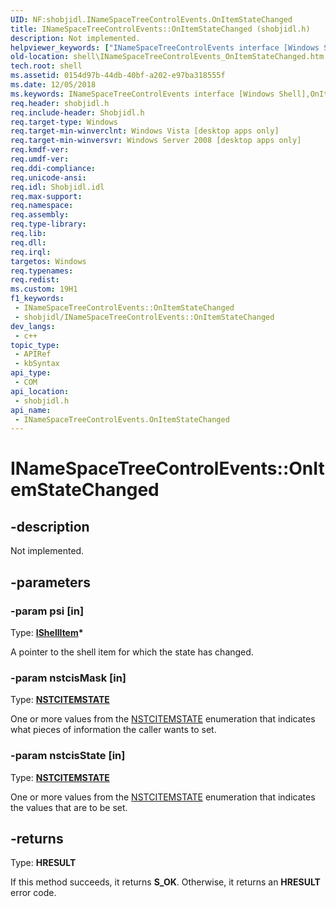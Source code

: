 ```yaml
---
UID: NF:shobjidl.INameSpaceTreeControlEvents.OnItemStateChanged
title: INameSpaceTreeControlEvents::OnItemStateChanged (shobjidl.h)
description: Not implemented.
helpviewer_keywords: ["INameSpaceTreeControlEvents interface [Windows Shell]","OnItemStateChanged method","INameSpaceTreeControlEvents.OnItemStateChanged","INameSpaceTreeControlEvents::OnItemStateChanged","OnItemStateChanged","OnItemStateChanged method [Windows Shell]","OnItemStateChanged method [Windows Shell]","INameSpaceTreeControlEvents interface","_shell_INameSpaceTreeControlEvents_OnItemStateChanged","shell.INameSpaceTreeControlEvents_OnItemStateChanged","shobjidl/INameSpaceTreeControlEvents::OnItemStateChanged"]
old-location: shell\INameSpaceTreeControlEvents_OnItemStateChanged.htm
tech.root: shell
ms.assetid: 0154d97b-44db-40bf-a202-e97ba318555f
ms.date: 12/05/2018
ms.keywords: INameSpaceTreeControlEvents interface [Windows Shell],OnItemStateChanged method, INameSpaceTreeControlEvents.OnItemStateChanged, INameSpaceTreeControlEvents::OnItemStateChanged, OnItemStateChanged, OnItemStateChanged method [Windows Shell], OnItemStateChanged method [Windows Shell],INameSpaceTreeControlEvents interface, _shell_INameSpaceTreeControlEvents_OnItemStateChanged, shell.INameSpaceTreeControlEvents_OnItemStateChanged, shobjidl/INameSpaceTreeControlEvents::OnItemStateChanged
req.header: shobjidl.h
req.include-header: Shobjidl.h
req.target-type: Windows
req.target-min-winverclnt: Windows Vista [desktop apps only]
req.target-min-winversvr: Windows Server 2008 [desktop apps only]
req.kmdf-ver: 
req.umdf-ver: 
req.ddi-compliance: 
req.unicode-ansi: 
req.idl: Shobjidl.idl
req.max-support: 
req.namespace: 
req.assembly: 
req.type-library: 
req.lib: 
req.dll: 
req.irql: 
targetos: Windows
req.typenames: 
req.redist: 
ms.custom: 19H1
f1_keywords:
 - INameSpaceTreeControlEvents::OnItemStateChanged
 - shobjidl/INameSpaceTreeControlEvents::OnItemStateChanged
dev_langs:
 - c++
topic_type:
 - APIRef
 - kbSyntax
api_type:
 - COM
api_location:
 - shobjidl.h
api_name:
 - INameSpaceTreeControlEvents.OnItemStateChanged
---
```


# INameSpaceTreeControlEvents::OnItemStateChanged


## -description

Not implemented.

## -parameters

### -param psi [in]

Type: <b><a href="/windows/desktop/api/shobjidl_core/nn-shobjidl_core-ishellitem">IShellItem</a>*</b>

A pointer to the shell item for which the state has changed.

### -param nstcisMask [in]

Type: <b><a href="/windows/win32/api/shobjidl_core/ne-shobjidl_core-_nstcitemstate">NSTCITEMSTATE</a></b>

One or more values from the <a href="/windows/win32/api/shobjidl_core/ne-shobjidl_core-_nstcitemstate">NSTCITEMSTATE</a> enumeration that indicates what pieces of information the caller wants to set.

### -param nstcisState [in]

Type: <b><a href="/windows/win32/api/shobjidl_core/ne-shobjidl_core-_nstcitemstate">NSTCITEMSTATE</a></b>

One or more values from the <a href="/windows/win32/api/shobjidl_core/ne-shobjidl_core-_nstcitemstate">NSTCITEMSTATE</a> enumeration that indicates the values that are to be set.

## -returns

Type: <b>HRESULT</b>

If this method succeeds, it returns <b>S_OK</b>. Otherwise, it returns an <b>HRESULT</b> error code.